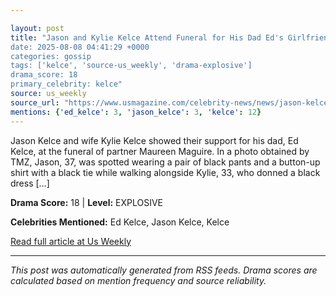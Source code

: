```yaml
---

layout: post
title: "Jason and Kylie Kelce Attend Funeral for His Dad Ed's Girlfriend
date: 2025-08-08 04:41:29 +0000
categories: gossip
tags: ['kelce', 'source-us_weekly', 'drama-explosive']
drama_score: 18
primary_celebrity: kelce"
source: us_weekly
source_url: "https://www.usmagazine.com/celebrity-news/news/jason-kelce-and-kylie-support-ed-kelce-at-girlfriends-funeral/"
mentions: {'ed_kelce': 3, 'jason_kelce': 3, 'kelce': 12}
---
```



Jason Kelce and wife Kylie Kelce showed their support for his dad, Ed Kelce, at the funeral of partner Maureen Maguire. In a photo obtained by TMZ, Jason, 37, was spotted wearing a pair of black pants and a button-up shirt with a black tie while walking alongside Kylie, 33, who donned a black dress […]

**Drama Score:** 18 | **Level:** EXPLOSIVE

**Celebrities Mentioned:** Ed Kelce, Jason Kelce, Kelce

[Read full article at Us Weekly](https://www.usmagazine.com/celebrity-news/news/jason-kelce-and-kylie-support-ed-kelce-at-girlfriends-funeral/)

---


*This post was automatically generated from RSS feeds. Drama scores are calculated based on mention frequency and source reliability.*
